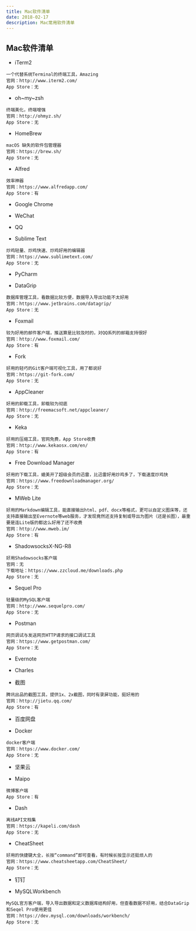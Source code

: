 ```yaml
---
title: Mac软件清单
date: 2018-02-17
description: Mac常用软件清单
---
```


## Mac软件清单

<!--# 简介
为方便以后折腾的时候能够快速的恢复工作环境，还是备份一下软件列表吧-->

* iTerm2

```
一个代替系统Terminal的终端工具，Amazing
官网：http://www.iterm2.com/
App Store：无
```

* oh~my~zsh

```
终端美化，终端增强
官网：http://ohmyz.sh/
App Store：无
```

* HomeBrew

```
macOS 缺失的软件包管理器
官网：https://brew.sh/
App Store：无
```

* Alfred

```
效率神器
官网：https://www.alfredapp.com/
App Store：有
```

* Google Chrome

* WeChat

* QQ

* Sublime Text

```
炒鸡轻量、炒鸡快速、炒鸡好用的编辑器
官网：https://www.sublimetext.com/
App Store：无
```

* PyCharm

* DataGrip

```
数据库管理工具，看数据比较方便，数据导入导出功能不太好用
官网：https://www.jetbrains.com/datagrip/
App Store：无
```

* Foxmail

```
较为好用的邮件客户端，推送算是比较及时的，对QQ系列的邮箱支持很好
官网：http://www.foxmail.com/
App Store：有
```

* Fork

```
好用的轻巧的Git客户端可视化工具，用了都说好
官网：https://git-fork.com/
App Store：无
```

* AppCleaner

```
好用的卸载工具，卸载较为彻底
官网：http://freemacsoft.net/appcleaner/
App Store：无
```

* Keka

```
好用的压缩工具，官网免费，App Store收费
官网：http://www.kekaosx.com/en/
App Store：有
```

* Free Download Manager

```
好用的下载工具，媲美开了超级会员的迅雷，比迅雷好用炒鸡多了，下载速度炒鸡快
官网：https://www.freedownloadmanager.org/
App Store：无
```

* MWeb Lite

```
好用的Markdown编辑工具，能直接输出html、pdf、docx等格式，更可以自定义图床等，还支持直接输出至Evernote等web服务，才发现竟然还支持复制或导出为图片（还是长图），最重要是连Lite版的都这么好用了还不收费
官网：http://www.mweb.im/
App Store：有
```

* ShadowsocksX-NG-R8

```
好用Shadowsocks客户端
官网：无
下载地址：https://www.zzcloud.me/downloads.php
App Store：无
```

* Sequel Pro

```
轻量级的MySQL客户端
官网：http://www.sequelpro.com/
App Store：无
```

* Postman

```
网页调试与发送网页HTTP请求的接口调试工具
官网：https://www.getpostman.com/
App Store：无
```

* Evernote

* Charles

* 截图

```
腾讯出品的截图工具，提供1x、2x截图，同时有录屏功能，挺好用的
官网：http://jietu.qq.com/
App Store：有
```

* 百度网盘

* Docker

```
docker客户端
官网：https://www.docker.com/
App Store：无
```

* 坚果云

* Maipo

```
微博客户端
App Store：有
```

* Dash

```
离线API文档集
官网：https://kapeli.com/dash
App Store：无
```

* CheatSheet

```
好用的快捷键大全，长按“command”即可查看，有时候长按显示还挺烦人的
官网：https://www.cheatsheetapp.com/CheatSheet/
App Store：无
```

* 钉钉

* MySQLWorkbench

```
MySQL官方客户端，导入导出数据和定义数据库结构好用，但查看数据不好用，结合DataGrip和Seqel Pro使用更佳
官网：https://dev.mysql.com/downloads/workbench/
App Store：无
```




